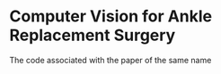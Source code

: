 # Computer Vision for Ankle Replacement Surgery
 The code associated with the paper of the same name
